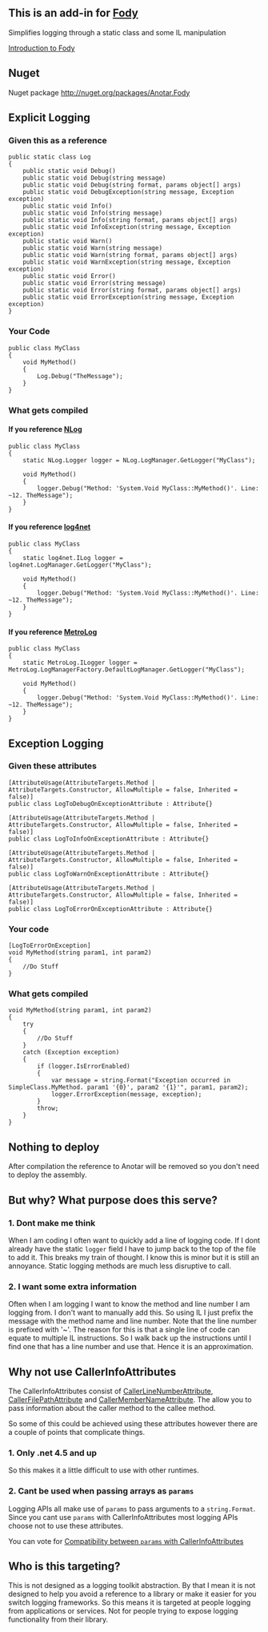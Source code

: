 ## This is an add-in for  [Fody](https://github.com/Fody/Fody) 

Simplifies logging through a static class and some IL manipulation

[Introduction to Fody](https://github.com/Fody/Fody/wiki/SampleUsage)

## Nuget

Nuget package http://nuget.org/packages/Anotar.Fody 

## Explicit Logging

### Given this as a reference

    public static class Log
    {
        public static void Debug()
        public static void Debug(string message)
        public static void Debug(string format, params object[] args)
        public static void DebugException(string message, Exception exception)
        public static void Info()
        public static void Info(string message)
        public static void Info(string format, params object[] args)
        public static void InfoException(string message, Exception exception)
        public static void Warn()
        public static void Warn(string message)
        public static void Warn(string format, params object[] args)
        public static void WarnException(string message, Exception exception)
        public static void Error()
        public static void Error(string message)
        public static void Error(string format, params object[] args)
        public static void ErrorException(string message, Exception exception)
    }

### Your Code

    public class MyClass
    {
        void MyMethod()
        {
            Log.Debug("TheMessage");
        }
    }

### What gets compiled

#### If you reference [NLog](http://nlog-project.org/)

    public class MyClass
    {
        static NLog.Logger logger = NLog.LogManager.GetLogger("MyClass");

        void MyMethod()
        {
            logger.Debug("Method: 'System.Void MyClass::MyMethod()'. Line: ~12. TheMessage");
        }
    }

#### If you reference [log4net](http://logging.apache.org/log4net/)

    public class MyClass
    {
        static log4net.ILog logger = log4net.LogManager.GetLogger("MyClass");

        void MyMethod()
        {
            logger.Debug("Method: 'System.Void MyClass::MyMethod()'. Line: ~12. TheMessage");
        }
    }

#### If you reference [MetroLog](https://github.com/mbrit/MetroLog)

    public class MyClass
    {
        static MetroLog.ILogger logger = MetroLog.LogManagerFactory.DefaultLogManager.GetLogger("MyClass");

        void MyMethod()
        {
            logger.Debug("Method: 'System.Void MyClass::MyMethod()'. Line: ~12. TheMessage");
        }
    }


## Exception Logging

### Given these attributes

    [AttributeUsage(AttributeTargets.Method | AttributeTargets.Constructor, AllowMultiple = false, Inherited = false)]
    public class LogToDebugOnExceptionAttribute : Attribute{}
    
    [AttributeUsage(AttributeTargets.Method | AttributeTargets.Constructor, AllowMultiple = false, Inherited = false)]
    public class LogToInfoOnExceptionAttribute : Attribute{}
    
    [AttributeUsage(AttributeTargets.Method | AttributeTargets.Constructor, AllowMultiple = false, Inherited = false)]
    public class LogToWarnOnExceptionAttribute : Attribute{}
    
    [AttributeUsage(AttributeTargets.Method | AttributeTargets.Constructor, AllowMultiple = false, Inherited = false)]
    public class LogToErrorOnExceptionAttribute : Attribute{}
    
### Your code

    [LogToErrorOnException]
    void MyMethod(string param1, int param2)
    {
        //Do Stuff
    }
    
### What gets compiled

    void MyMethod(string param1, int param2)
    {
        try
        {
            //Do Stuff
        }
        catch (Exception exception)
        {
            if (logger.IsErrorEnabled)
            {
                var message = string.Format("Exception occurred in SimpleClass.MyMethod. param1 '{0}', param2 '{1}'", param1, param2);
                logger.ErrorException(message, exception);
            }
            throw;
        }
    }

## Nothing to deploy

After compilation the reference to Anotar will be removed so you don't need to deploy the assembly.
    
## But why? What purpose does this serve?

### 1. Dont make me think

When I am coding I often want to quickly add a line of logging code. If I dont already have the static `logger` field I have to jump back to the top of the file to add it. This breaks my train of thought. I know this is minor but it is still an annoyance. Static logging methods are much less disruptive to call.

### 2. I want some extra information

Often when I am logging I want to know the method and line number I am logging from. I don't want to manually add this. So using IL I just prefix the message with the method name and line number. Note that the line number is prefixed with '~'. The reason for this is that a single line of code can equate to multiple IL instructions. So I walk back up the instructions until I find one that has a line number and use that. Hence it is an approximation.

## Why not use CallerInfoAttributes

The CallerInfoAttributes consist of  [CallerLineNumberAttribute](http://msdn.microsoft.com/en-us/library/system.runtime.compilerservices.callerlinenumberattribute.aspx),  [CallerFilePathAttribute](http://msdn.microsoft.com/en-us/library/system.runtime.compilerservices.callerfilepathattribute.aspx) and [CallerMemberNameAttribute](http://msdn.microsoft.com/en-us/library/system.runtime.compilerservices.callermembernameattribute.aspx). The allow you to pass information about the caller method to the callee method. 

So some of this could be achieved using these attributes however there are a couple of points that complicate things.

### 1. Only .net 4.5 and up

So this makes it a little difficult to use with other runtimes.

### 2. Cant be used when passing arrays as `params`

Logging APIs all make use of `params` to pass arguments to a `string.Format`. Since you cant use `params` with CallerInfoAttributes most logging APIs choose not to use these attributes.

You can vote for [Compatibility between `params` with CallerInfoAttributes](http://visualstudio.uservoice.com/forums/121579-visual-studio/suggestions/2762025-caller-membername-filepath-linenumber-of-net-4-5-) 

## Who is this targeting?

This is not designed as a logging toolkit abstraction. By that I mean it is not designed to help you avoid a reference to a library or make it easier for you switch logging frameworks. So this means it is targeted at people logging from applications or services. Not for people trying to expose logging functionality from their library.


